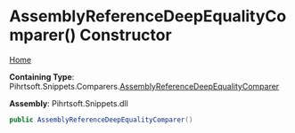 # AssemblyReferenceDeepEqualityComparer\(\) Constructor

[Home](../../../../../README.md#_top)

**Containing Type**: Pihrtsoft\.Snippets\.Comparers\.[AssemblyReferenceDeepEqualityComparer](../README.md#_top)

**Assembly**: Pihrtsoft\.Snippets\.dll

```csharp
public AssemblyReferenceDeepEqualityComparer()
```

